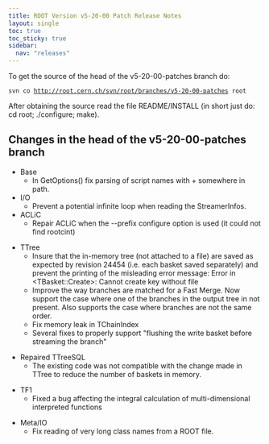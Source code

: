 ```yaml
---
title: ROOT Version v5-20-00 Patch Release Notes
layout: single
toc: true
toc_sticky: true
sidebar:
  nav: "releases"
---
```



<div class="content">
<p>To get the source of the head of the v5-20-00-patches branch do:</p>
<code>svn co <a href="http://root.cern.ch/svn/root/branches/v5-20-00-patches" title="http://root.cern.ch/svn/root/branches/v5-20-00-patches">http://root.cern.ch/svn/root/branches/v5-20-00-patches</a> root </code>

<p>After obtaining the source read the file README/INSTALL (in short just do: cd root; ./configure; make).</p>

<h2>Changes in the head of the v5-20-00-patches branch</h2>

<ul>
	<li>Base
	<ul>
		<li>In GetOptions() fix parsing of script names with + somewhere in path.</li>
	</ul>
	</li>
	<li>I/O
	<ul>
		<li>Prevent a potential infinite loop when reading the StreamerInfos.</li>
	</ul>
	</li>
	<li>ACLiC
	<ul>
		<li>Repair ACLiC when the --prefix configure option is used (it could not find rootcint)</li>
	</ul>
	</li>
</ul>

<ul>
	<li>TTree
	<ul>
		<li>Insure that the in-memory tree (not attached to a file) are saved as expected by revision 24454 (i.e. each basket saved separately) and prevent the printing of the misleading error message: Error in &lt;TBasket::Create&gt;: Cannot create key without file</li>
		<li>Improve the way branches are matched for a Fast Merge. Now support the case where one of the branches in the output tree in not present. Also supports the case where branches are not the same order.</li>
		<li>Fix memory leak in TChainIndex</li>
		<li>Several fixes to properly support "flushing the write basket before streaming the branch"</li>
	</ul>
	</li>
</ul>

<ul>
	<li>Repaired TTreeSQL
	<ul>
		<li>The existing code was not compatible with the change made in TTree to reduce the number of baskets in memory.</li>
	</ul>
	</li>
</ul>

<ul>
	<li>TF1
	<ul>
		<li>Fixed a bug affecting the integral calculation of multi-dimensional interpreted functions</li>
	</ul>
	</li>
</ul>

<ul>
	<li>Meta/IO
	<ul>
		<li>Fix reading of very long class names from a ROOT file.</li>
	</ul>
	</li>
</ul>
</div>
